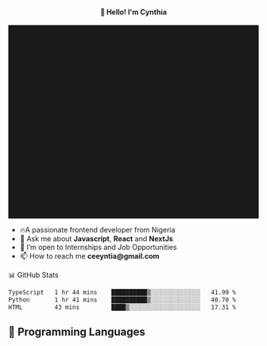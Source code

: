 <h4 align="center">👋 Hello! I'm Cynthia</h4>

<hr style="height:10%; margin-left:0; margin-right:0;" />

<div align="left">
  <ul>
  <li>🔥A passionate frontend developer from Nigeria</li>
  <li>💬 Ask me about <strong>Javascript</strong>, <strong>React</strong> and <strong> NextJs</strong></li>
  <li>👯 I’m open to Internships and Job Opportunities</li>
  <li>📫 How to reach me <strong>ceeyntia@gmail.com</strong></li>
</ul>
</div
  
## 📊 GitHub Stats

<!--START_SECTION:waka-->

```txt
TypeScript   1 hr 44 mins    ██████████▒░░░░░░░░░░░░░░   41.99 %
Python       1 hr 41 mins    ██████████▒░░░░░░░░░░░░░░   40.70 %
HTML         43 mins         ████▒░░░░░░░░░░░░░░░░░░░░   17.31 %
```

<!--END_SECTION:waka-->

## 💬 Programming Languages

<!--START_SECTION:languages-->
<!--END_SECTION:languages-->
